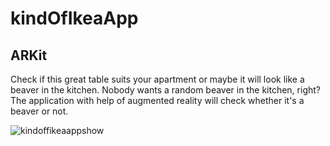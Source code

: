 # kindOfIkeaApp
## ARKit

Check if this great table suits your apartment or maybe it will look like a beaver in the kitchen. Nobody wants a random beaver in the kitchen, right? The application with help of augmented reality will check whether it's a beaver or not.

![kindoffikeaappshow](https://user-images.githubusercontent.com/33023069/48676627-a361f700-eb69-11e8-8a23-94ca898f1587.jpg)
